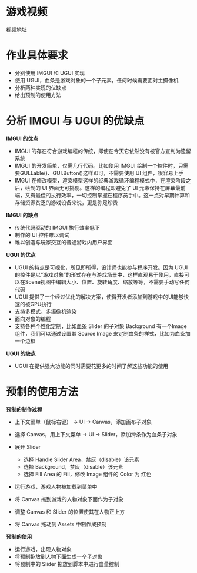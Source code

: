 # 游戏视频

[视频地址](https://v.qq.com/x/page/r3022sdhcke.html?)



# 作业具体要求

- 分别使用 IMGUI 和 UGUI 实现
- 使用 UGUI，血条是游戏对象的一个子元素，任何时候需要面对主摄像机
- 分析两种实现的优缺点
- 给出预制的使用方法



# 分析 IMGUI 与 UGUI 的优缺点

**IMGUI 的优点**

* IMGUI 的存在符合游戏编程的传统，即使在今天它依然没有被官方宣判为遗留系统
* IMGUI 的开发简单，仅需几行代码。比如使用 IMGUI 绘制一个控件时，只需要GUI.Lable()、GUI.Button()这样即可，不需要使用 UI 组件，很容易上手
* IMGUI 在修改模型，渲染模型这样的经典游戏循环编程模式中，在渲染阶段之后，绘制的 UI 界面无可挑剔。这样的编程即避免了 UI 元素保持在屏幕最前端，又有最佳的执行效率，一切控制掌握在程序员手中。这一点对早期计算和存储资源贫乏的游戏设备来说，更是弥足珍贵

**IMGUI 的缺点**

- 传统代码驱动的 IMGUI 执行效率低下
- 制作的 UI 控件难以调试
- 难以创造与玩家交互的普通游戏内用户界面

**UGUI 的优点**

* UGUI 的特点是可视化，所见即所得，设计师也能参与程序开发。因为 UGUI 的控件是以“游戏对象”的形式存在与游戏场景中，这样直观易于使用，直接可以在Scene视图中编辑大小、位置、旋转角度、缩放等等，不需要手动写任何代码
* UGUI 提供了一个经过优化的解决方案，使得开发者添加到游戏中的UI能够快速的被GPU执行
* 支持多模式、多摄像机渲染
* 面向对象的编程
* 支持各种个性化定制，比如血条 Slider 的子对象 Background 有一个Image组件，我们可以通过设置其 Source Image 来定制血条的样式，比如为血条加一个边框

**UGUI 的缺点**

* UGUI 在提供强大功能的同时需要花更多的时间了解这些功能的使用



# 预制的使用方法

**预制的制作过程**

* 上下文菜单（鼠标右键） -> UI -> Canvas，添加画布子对象
* 选择 Canvas，用上下文菜单 -> UI -> Slider，添加滑条作为血条子对象
* 展开 Slider 
  * 选择 Handle Slider Area，禁灰（disable）该元素
  * 选择 Background，禁灰（disable）该元素
  * 选择 Fill Area 的 Fill，修改 Image 组件的 Color 为 红色

* 运行游戏，游戏人物被加载到菜单中
* 将 Canvas 拖到游戏的人物对象下面作为子对象
* 调整 Canvas 和 Slider 的位置使其在人物正上方
* 将 Canvas 拖动到 Assets 中制作成预制

**预制的使用**

* 运行游戏，出现人物对象
* 将预制拖放到人物下面生成一个子对象
* 将预制中的 Slider 拖放到脚本中进行血量控制
